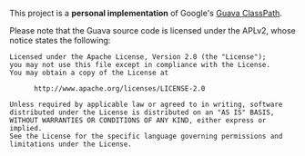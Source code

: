 This project is a **personal implementation** of Google's [Guava ClassPath](https://github.com/google/guava/blob/master/guava/src/com/google/common/reflect/ClassPath.java).

Please note that the Guava source code is licensed under the APLv2, whose notice states the following:

```
Licensed under the Apache License, Version 2.0 (the "License");
you may not use this file except in compliance with the License.
You may obtain a copy of the License at

      http://www.apache.org/licenses/LICENSE-2.0

Unless required by applicable law or agreed to in writing, software
distributed under the License is distributed on an "AS IS" BASIS,
WITHOUT WARRANTIES OR CONDITIONS OF ANY KIND, either express or implied.
See the License for the specific language governing permissions and
limitations under the License.
```